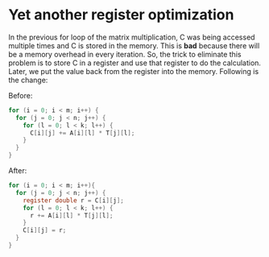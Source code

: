 # Yet another register optimization

In the previous for loop of the matrix multiplication, C was being accessed multiple times and C is stored in the memory. This is **bad** because there will be a memory overhead in every iteration. So, the trick to eliminate this problem is to store C in a register and use that register to do the calculation. Later, we put the value back from the register into the memory. Following is the change:

Before:
```c
for (i = 0; i < m; i++) {
  for (j = 0; j < n; j++) {
    for (l = 0; l < k; l++) {
      C[i][j] += A[i][l] * T[j][l];
    }
  }
}
```

After:
```c
for (i = 0; i < m; i++){
  for (j = 0; j < n; j++) {
    register double r = C[i][j];
    for (l = 0; l < k; l++) {
      r += A[i][l] * T[j][l];
    }
    C[i][j] = r;
  }
}
```